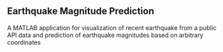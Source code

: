 ## Earthquake Magnitude Prediction
A MATLAB application for visualization of recent earthquake from a public API data and prediction of earthquake magnitudes based on arbitrary coordinates
